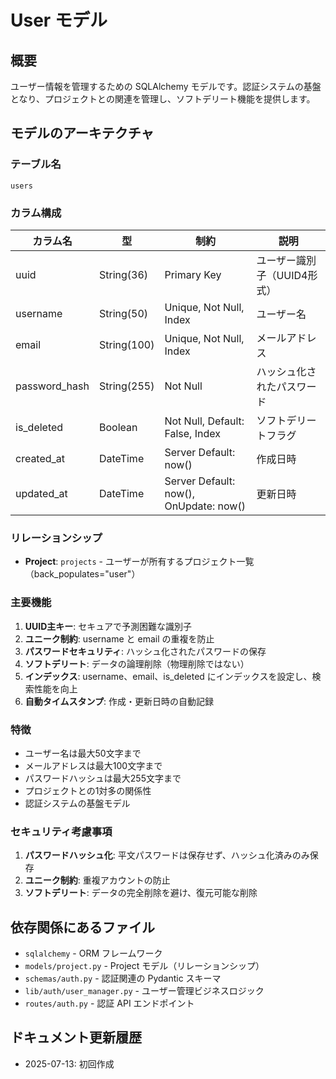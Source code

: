 # User モデル

## 概要

ユーザー情報を管理するための SQLAlchemy モデルです。認証システムの基盤となり、プロジェクトとの関連を管理し、ソフトデリート機能を提供します。

## モデルのアーキテクチャ

### テーブル名
`users`

### カラム構成

| カラム名 | 型 | 制約 | 説明 |
|----------|-------------|------|------|
| uuid | String(36) | Primary Key | ユーザー識別子（UUID4形式） |
| username | String(50) | Unique, Not Null, Index | ユーザー名 |
| email | String(100) | Unique, Not Null, Index | メールアドレス |
| password_hash | String(255) | Not Null | ハッシュ化されたパスワード |
| is_deleted | Boolean | Not Null, Default: False, Index | ソフトデリートフラグ |
| created_at | DateTime | Server Default: now() | 作成日時 |
| updated_at | DateTime | Server Default: now(), OnUpdate: now() | 更新日時 |

### リレーションシップ

- **Project**: `projects` - ユーザーが所有するプロジェクト一覧（back_populates="user"）

### 主要機能

1. **UUID主キー**: セキュアで予測困難な識別子
2. **ユニーク制約**: username と email の重複を防止
3. **パスワードセキュリティ**: ハッシュ化されたパスワードの保存
4. **ソフトデリート**: データの論理削除（物理削除ではない）
5. **インデックス**: username、email、is_deleted にインデックスを設定し、検索性能を向上
6. **自動タイムスタンプ**: 作成・更新日時の自動記録

### 特徴

- ユーザー名は最大50文字まで
- メールアドレスは最大100文字まで
- パスワードハッシュは最大255文字まで
- プロジェクトとの1対多の関係性
- 認証システムの基盤モデル

### セキュリティ考慮事項

1. **パスワードハッシュ化**: 平文パスワードは保存せず、ハッシュ化済みのみ保存
2. **ユニーク制約**: 重複アカウントの防止
3. **ソフトデリート**: データの完全削除を避け、復元可能な削除

## 依存関係にあるファイル

- `sqlalchemy` - ORM フレームワーク
- `models/project.py` - Project モデル（リレーションシップ）
- `schemas/auth.py` - 認証関連の Pydantic スキーマ
- `lib/auth/user_manager.py` - ユーザー管理ビジネスロジック
- `routes/auth.py` - 認証 API エンドポイント

## ドキュメント更新履歴

- 2025-07-13: 初回作成